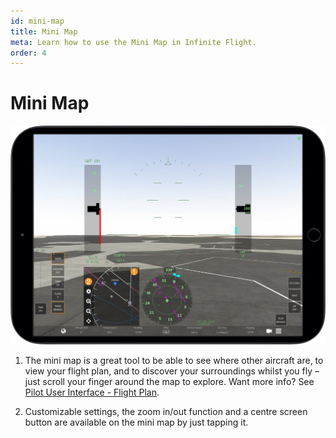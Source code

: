 ```yaml
---
id: mini-map
title: Mini Map
meta: Learn how to use the Mini Map in Infinite Flight.
order: 4
---
```


# Mini Map

![Mini Map](_images/manual/frames/mini-map.jpg)



1. The mini map is a great tool to be able to see where other aircraft are, to view your flight plan, and to discover your surroundings whilst you fly – just scroll your finger around the map to explore. Want more info? See [Pilot User Interface - Flight Plan](/guide/manual/pilot-user-interface/flight-plan).

   

2. Customizable settings, the zoom in/out function and a centre screen button are available on the mini map by just tapping it.